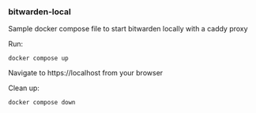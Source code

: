 ### bitwarden-local
Sample docker compose file to start bitwarden locally with a caddy proxy

Run:
```
docker compose up
```

Navigate to https://localhost from your browser

Clean up:
```
docker compose down
```
